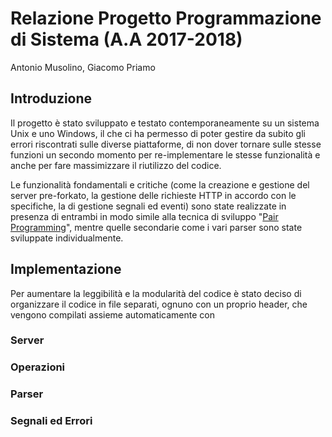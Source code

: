 # Relazione Progetto Programmazione di Sistema (A.A 2017-2018)
Antonio Musolino, Giacomo Priamo

## Introduzione
Il progetto è stato sviluppato e testato contemporaneamente su un sistema Unix e uno Windows, il che ci ha permesso di 
poter gestire da subito gli errori riscontrati sulle diverse piattaforme, di non dover tornare 
sulle stesse funzioni un secondo momento per re-implementare le stesse funzionalità 
e anche per fare massimizzare il riutilizzo del codice.

Le funzionalità fondamentali e critiche (come la creazione e gestione del server pre-forkato, la gestione delle 
richieste HTTP in accordo con le specifiche, la di gestione segnali ed eventi) sono state realizzate in presenza di 
entrambi in modo  simile alla tecnica di sviluppo "[Pair Programming](https://en.wikipedia.org/wiki/Pair_programming)", 
mentre quelle secondarie come i vari parser sono state sviluppate individualmente.  

## Implementazione
Per aumentare la leggibilità e la modularità del codice è stato deciso di organizzare il codice in file separati, ognuno
con un proprio header, che vengono compilati assieme automaticamente con  

### Server

### Operazioni

### Parser

### Segnali ed Errori
